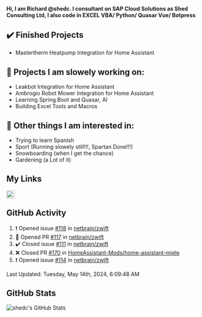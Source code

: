 #### Hi, I am Richard @shedc. I consultant on SAP Cloud Solutions as Shed Consulting Ltd, I also code in EXCEL VBA/ Python/ Quasar Vue/ Botpress

## ✔️ Finished Projects
- Mastertherm Heatpump Integration for Home Assistant

## 👋 Projects I am slowely working on:
- Leakbot Integration for Home Assistant
- Ambrogio Robot Mower Integration for Home Assistant
- Learning Spring Boot and Quasar, AI
- Building Excel Tools and Macros

## 👀 Other things I am interested in:
- Trying to learn Spanish
- Sport (Running slowely still!!!, Spartan Done!!!)
- Snowboarding (when I get the chance)
- Gardening (a Lot of it)

## My Links
[<img align="left" alt="shedc | LinkedIn" width="22px" src="https://cdn.jsdelivr.net/npm/simple-icons@v3/icons/linkedin.svg" />][linkedin]

<br/>

## GitHub Activity
<!--RECENT_ACTIVITY:start-->
1. ❗️ Opened issue [#118](https://github.com/netbrain/zwift/issues/118) in [netbrain/zwift](https://github.com/netbrain/zwift)
2. 💪 Opened PR [#117](https://github.com/netbrain/zwift/pull/117) in [netbrain/zwift](https://github.com/netbrain/zwift)
3. ✔️ Closed issue [#111](https://github.com/netbrain/zwift/issues/111) in [netbrain/zwift](https://github.com/netbrain/zwift)
4. ❌ Closed PR [#170](https://github.com/HomeAssistant-Mods/home-assistant-miele/pull/170) in [HomeAssistant-Mods/home-assistant-miele](https://github.com/HomeAssistant-Mods/home-assistant-miele)
5. ❗️ Opened issue [#114](https://github.com/netbrain/zwift/issues/114) in [netbrain/zwift](https://github.com/netbrain/zwift)
<!--RECENT_ACTIVITY:end-->
<!--RECENT_ACTIVITY:last_update-->
Last Updated: Tuesday, May 14th, 2024, 6:09:48 AM
<!--RECENT_ACTIVITY:last_update_end-->

## GitHub Stats
<img align="left" alt="shedc's GitHub Stats" src="https://github-readme-stats.vercel.app/api?username=shedc&show_icons=true&hide_title=true" />

[linkedin]: https://www.linkedin.com/in/richard-holmes-3314251/
